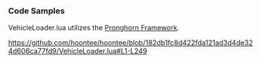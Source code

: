 ### Code Samples

VehicleLoader.lua utilizes the [Pronghorn Framework](https://github.com/Iron-Stag-Games/Pronghorn).

https://github.com/hoontee/hoontee/blob/182db1fc8d422fda121ad3d4de324d606ca77fd9/VehicleLoader.lua#L1-L249
